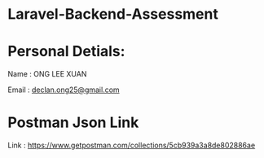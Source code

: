 # Laravel-Backend-Assessment

# Personal Detials:

Name : ONG LEE XUAN

Email : declan.ong25@gmail.com

# Postman Json Link

Link : https://www.getpostman.com/collections/5cb939a3a8de802886ae
